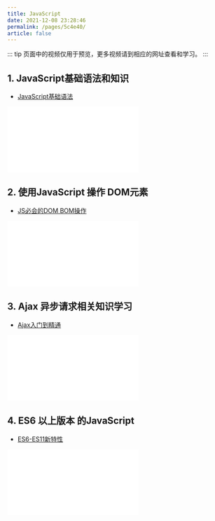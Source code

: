 ```yaml
---
title: JavaScript
date: 2021-12-08 23:28:46
permalink: /pages/5c4e40/
article: false
---
```


::: tip
页面中的视频仅用于预览，更多视频请到相应的网址查看和学习。
:::

## 1. JavaScript基础语法和知识
- [JavaScript基础语法](https://www.bilibili.com/video/BV1Sy4y1C7ha)
<iframe src="//player.bilibili.com/player.html?aid=796930448&bvid=BV1Sy4y1C7ha&cid=231239450&page=1" scrolling="no" border="0" frameborder="no" framespacing="0" allowfullscreen="true"> </iframe>

## 2. 使用JavaScript 操作 DOM元素
- [JS必会的DOM BOM操作](https://www.bilibili.com/video/BV1k4411w7sV)
<iframe src="//player.bilibili.com/player.html?aid=57708010&bvid=BV1k4411w7sV&cid=100722933&page=1" scrolling="no" border="0" frameborder="no" framespacing="0" allowfullscreen="true"> </iframe>

## 3. Ajax 异步请求相关知识学习
- [Ajax入门到精通](https://www.bilibili.com/video/BV1WC4y1b78y)
<iframe src="//player.bilibili.com/player.html?aid=796431746&bvid=BV1WC4y1b78y&cid=256768501&page=1" scrolling="no" border="0" frameborder="no" framespacing="0" allowfullscreen="true"> </iframe>

## 4. ES6 以上版本 的JavaScript
- [ES6-ES11新特性](https://www.bilibili.com/video/BV1uK411H7on)
<iframe src="//player.bilibili.com/player.html?aid=498754477&bvid=BV1uK411H7on&cid=394910346&page=1" scrolling="no" border="0" frameborder="no" framespacing="0" allowfullscreen="true"> </iframe>
